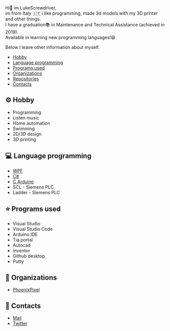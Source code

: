 Hi👋 im LukeScrewdriver,<br>
im from Italy 🇮🇹 i like programming, made 3d models with my 3D printer and other things.<br>
I have a graduation📚 in Maintenance and Technical Assistance (achieved in 2019).<br>
Available in learning new programming languages!😆<br>

Below I leave other information about myself.

- [Hobby](#hobby)
- [Language programming](#lang_prog)
- [Programs used](#programs)
- [Organizations](#org)
- [Repositories](https://github.com/LukeScrewdriver?tab=repositories)
- [Contacts](#contacts)



## ⚙️ Hobby <a name = "hobby"></a>

- Programming
- Listen music
- Home automation
- Swimming
- 2D/3D design
- 3D printing


## 💻 Language programming <a name = "lang_prog"></a>

- [WPF](https://visualstudio.microsoft.com/it/vs/features/wpf/)
- [C#](https://docs.microsoft.com/it-it/dotnet/csharp/)
- [C Arduino](https://www.arduino.cc/reference/en/)
- SCL - Siemens PLC
- Ladder - Siemens PLC


## ⭐ Programs used <a name = "programs"></a>

- Visual Studio
- Visual Studio Code
- Arduino IDE
- Tia portal
- Autocad
- Inventor
- Github desktop
- Putty

## 💾 Organizations <a name = "org"></a>

- [PhoenixPixel](https://github.com/phoenixpixel-it)


## 📇 Contacts <a name = "contacts"></a>

- [Mail](mailto:luke.screwdriver@gmail.com)
- [Twitter](https://twitter.com/LukeScrewdriver)


